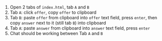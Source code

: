 1. Open 2 tabs of `index.html`, tab `A` and `B`
1. Tab `A`: click `offer`, copy `offer` to clipboard
1. Tab `B`: paste `offer` from clipboard into `offer` text field, press `enter`, then copy `answer` next to it (still tab `B`) into clipboard
1. Tab `A`: paste `answer` from clipboard into `answer` text field, press `enter`
1. Chat should be working between Tab `A` and `B`

